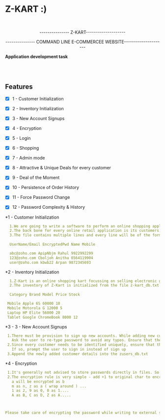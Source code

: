 # Z-KART :)<!-- PROJECT LOGO -->
<br />


 <p align="center">
   --------------- Z-KART--------------------
  </p>

  <p align="center">
   --------------- COMMAND LINE E-COMMERCEE WEBSITE---------------------
    <br />
    <p><strong>Application development task</strong></p>
    <br />
    <br />
  </p>
</p>

## Features

  * [x] 1 - Customer Initialization
  * [x] 2 - Inventory Initialization
  * [x] 3 - New Account Signups
  * [x] 4 - Encryption
  * [x] 5 - Login
  * [x] 6 - Shopping
  * [x] 7 - Admin mode
  * [x] 8 - Attractive & Unique Deals for every customer
  * [x] 9 - Deal of the Moment
  * [x] 10 - Persistence of Order History
  * [x] 11 - Force Password Change
  * [x] 12 - Password Complexity & History


*1 - Customer Initialization
```yaml
  1.We are going to write a software to perform an online shopping application called Z-Kart.
  2.The back bone for every online retail application is its customers. The initial customer details for our system will be given in a file zusers_db.txt
  3.The file contains multiple lines and every line will be of the form
  
  UserName/Email EncryptedPwd Name Mobile

  abc@zoho.com ApipNbjm Rahul 9922992299
  123@zoho.com Cboljoh Anitha 8564119904
  user@zoho.com kbwb22 Arpan 9872345693


```

*2 - Inventory Initialization
```yaml
  1.Z-Kart is an online shopping kart focussing on selling electronic gadgets especially laptops, mobiles and tablets
  2.The inventory of Z-Kart is initialized from the file z-kart_db.txt which is of below format
  
  Category Brand Model Price Stock

 Mobile Apple 6S 60000 10
 Mobile Motorola G 12000 5
 Laptop HP Elite 56000 20
 Tablet Google ChromeBook 8000 12


```

*3 - 3 - New Account Signups
```yaml
 1.There must be provision to sign up new accounts. While adding new customers, get their e-mail id, name, mobile number and password as input.
   Ask the user to re-type password to avoid any typos. Ensure that the password and re-typed password match.
 2.Since every customer needs to be identified uniquely, ensure that the given e-mail id is not existing in our registered Z-Kart database.
   If so, prompt the user to sign in instead of sign up
 3.Append the newly added customer details into the zusers_db.txt


```

*4 - Encryption
```yaml
 1.It's generally not advised to store passwords directly in files. So the passwords present in the file are obtained by applying a simple encryption technique to    each and every individual character in the plain password.
 2.The encryption rule is very simple - add +1 to original char to encrypt it
   a will be encrypted as b
   m as n, z as a ( wrap around ) ...
   1 as 2, 9 as 0, 0 as 1....
   A as B, C as D, Z as A.....



Please take care of encrypting the password while writing to external storage


```







